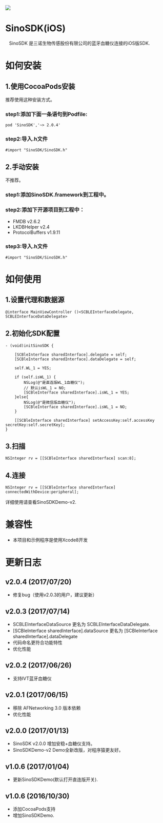 
![](logo.png)

# SinoSDK(iOS)

    SinoSDK 是三诺生物传感股份有限公司的蓝牙血糖仪连接的iOS版SDK.
    
# 如何安装

## 1.使用CocoaPods安装

推荐使用这种安装方式。

### step1:添加下面一条语句到Podfile:
````
pod 'SinoSDK','~> 2.0.4'
````
### step2:导入.h文件
````objc
#import "SinoSDK/SinoSDK.h"
````

## 2.手动安装
不推荐。

### step1:添加SinoSDK.framework到工程中。

### step2:添加下开源项目到工程中：

- FMDB v2.6.2
- LKDBHelper v2.4
- ProtocolBuffers v1.9.11

### step3:导入.h文件
````objc
#import "SinoSDK/SinoSDK.h"
````


# 如何使用

## 1.设置代理和数据源

```objc
@interface MainViewController ()<SCBLEInterfaceDelegate, SCBLEInterfaceDataDelegate>
```

## 2.初始化SDK配置

```objc
- (void)initSinoSDK {
    
    [SCBleInterface sharedInterface].delegate = self;
    [SCBleInterface sharedInterface].dataDelegate = self;
    
    self.WL_1 = YES;
    
    if (self.isWL_1) {
        NSLog(@"是直连版WL_1血糖仪");
        // 默认isWL_1 = NO;
        [SCBleInterface sharedInterface].isWL_1 = YES;
    }else{
        NSLog(@"是微信版血糖仪");
        [SCBleInterface sharedInterface].isWL_1 = NO;
    }
    
    [[SCBleInterface sharedInterface] setAccessKey:self.accessKey secretKey:self.secretKey];
}
```

## 3.扫描

```objc
NSInteger rv = [[SCBleInterface sharedInterface] scan:8];
```

## 4.连接

```objc
NSInteger rv = [[SCBleInterface sharedInterface] connectedWithDevice:peripheral];
```

详细使用请查看SinoSDKDemo-v2.

# 兼容性
- 本项目和示例程序是使用Xcode8开发

# 更新日志

## v2.0.4 (2017/07/20)

- 修复bug（使用v2.0.3的用户，建议更新）

## v2.0.3 (2017/07/14)

- SCBLEInterfaceDataSource 更名为 SCBLEInterfaceDataDelegate.
- [SCBleInterface sharedInterface].dataSource 更名为 [SCBleInterface sharedInterface].dataDelegate
- 代码命名更符合功能特性
- 优化性能

## v2.0.2 (2017/06/26)

- 支持IVT蓝牙血糖仪

## v2.0.1 (2017/06/15)

- 移除 AFNetworking 3.0 版本依赖
- 优化性能

## v2.0.0 (2017/01/13)
- SinoSDK v2.0.0 增加安稳+血糖仪支持。
- SinoSDKDemo-v2 Demo全新改版，对程序猿更友好。

## v1.0.6 (2017/01/04)
- 更新SinoSDKDemo(默认打开直连版开关).

## v1.0.6 (2016/10/30)
- 添加CocoaPods支持
- 增加SinoSDKDemo.
